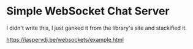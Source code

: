 # Simple WebSocket Chat Server

I didn't write this, I just ganked it from the library's site and stackified it.

https://jaspervdj.be/websockets/example.html

